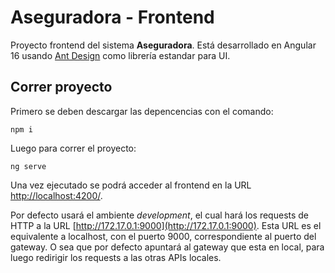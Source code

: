 # Aseguradora - Frontend

Proyecto frontend del sistema **Aseguradora**. Está desarrollado en Angular 16 usando [Ant Design](https://ng.ant.design/docs/introduce/en) como librería estandar para UI.

## Correr proyecto

Primero se deben descargar las depencencias con el comando:

```
npm i
```

Luego para correr el proyecto:

```
ng serve
```

Una vez ejecutado se podrá acceder al frontend en la URL [http://localhost:4200/](http://localhost:4200/).

Por defecto usará el ambiente *development*, el cual hará los requests de HTTP a la URL [http://172.17.0.1:9000](http://172.17.0.1:9000). Esta URL es el equivalente a localhost, con el puerto 9000, correspondiente al puerto del gateway. O sea que por defecto apuntará al gateway que esta en local, para luego redirigir los requests a las otras APIs locales.

